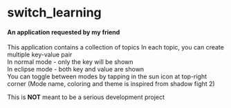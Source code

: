 # switch_learning
#### An application requested by my friend

This application contains a collection of topics
In each topic, you can create multiple key-value pair  
In normal mode - only the key will be shown  
In eclipse mode - both key and value are shown  
You can toggle between modes by tapping in the sun icon at top-right corner
(Mode name, coloring and theme is inspired from shadow fight 2)

This is **NOT** meant to be a serious development project
